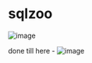# sqlzoo

![image](https://github.com/user-attachments/assets/3a6928b9-8d01-4e10-9151-f214659d5ac7)

done till here -
![image](https://github.com/user-attachments/assets/44649d5d-d2df-4415-8a9e-33b3bd665225)
